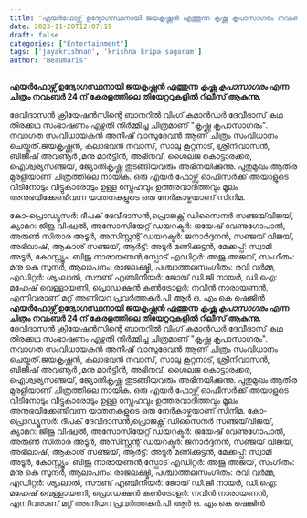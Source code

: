 ```yaml
---
title: "എയർഫോഴ്സ് ഉദ്യോഗസ്ഥനായി ജയകൃഷ്ണൻ എത്തുന്ന കൃഷ്ണ കൃപാസാഗരം നവംബർ 24 ന്"
date: 2023-11-20T12:07:19
draft: false
categories: ["Entertainment"]
tags: ['jayakrishnan', 'krishna kripa sagaram']
author: "Beaumaris"
---
```


<strong>എയർഫോഴ്സ് ഉദ്യോഗസ്ഥനായി ജയകൃഷ്ണൻ എത്തുന്ന *കൃഷ്ണ കൃപാസാഗരം* എന്ന ചിത്രം നവംബർ 24 ന് കേരളത്തിലെ തിയേറ്ററുകളിൽ റിലീസ് ആകുന്നു.</strong>

ദേവിദാസൻ ക്രിയേഷൻസിന്റെ ബാനറിൽ വിംഗ് കമാൻഡർ ദേവീദാസ് കഥ തിരക്കഥ സംഭാഷണം എഴുതി നിർമ്മിച്ച ചിത്രമാണ് "കൃഷ്ണ കൃപാസാഗരം". നവാഗത സംവിധായകൻ അനീഷ് വാസുദേവൻ ആണ് ചിത്രം സംവിധാനം ചെയ്തത്.ജയകൃഷ്ണൻ, കലാഭവൻ നവാസ്, സാലു കൂറ്റനാട്, ശ്രീനിവാസൻ, ബിജീഷ് അവണൂർ ,മനു മാർട്ടിൻ, അഭിനവ്, ശൈലജ കൊട്ടാരക്കര, ഐശ്വര്യസഞ്ജയ്‌, ജ്യോതികൃഷ്ണ തുടങ്ങിയവരും അഭിനയിക്കുന്നു. പുതുമുഖം ആതിര മുരളിയാണ് ചിത്രത്തിലെ നായിക. ഒരു എയർ ഫോഴ്സ് ഓഫീസർക്ക് അയാളുടെ വീടിനോടും വീട്ടുകാരോടും ഉള്ള സ്നേഹവും ഉത്തരവാദിത്തവും മൂലം അനുഭവിക്കേണ്ടിവന്ന യാതനകളുടെ ഒരു നേർകാഴ്ചയാണ് സിനിമ.

കോ-പ്രൊഡ്യൂസർ: ദീപക് ദേവീദാസൻ,പ്രൊജക്റ്റ്‌ ഡിസൈനർ സഞ്ജയ്‌വിജയ്, ക്യാമറ: ജിജു വിഷ്വൽ, അസോസിയേറ്റ് ഡയറക്ടർ: ജയേഷ് വേണുഗോപാൽ, അരുൺ സിതാര അടൂർ, അസിസ്റ്റന്റ് ഡയറക്ടർ: ജനാർദ്ദനൻ, സഞ്ജയ്‌ വിജയ്, അഭിലാഷ്, ആകാശ് സഞ്ജയ്‌, ആർട്ട്‌: അടൂർ മണിക്കുട്ടൻ, മേക്കപ്പ്: സ്വാമി അടൂർ, കോസ്റ്റ്യൂം: ബിജു നാരായണൻ,സ്പോട് എഡിറ്റർ: അജു അജയ്, സംഗീതം: മനു കെ സുന്ദർ, ആലാപനം: രാജലക്ഷ്മി, പശ്ചാത്തലസംഗീതം: രവി വർമ്മ, എഡിറ്റർ: ശ്യംലാൽ, സൗണ്ട് എഞ്ചിനീയർ: ജോയ് ഡി.ജി നായർ, ഡി.ഐ: മഹേഷ്‌ വെള്ളായണി, പ്രൊഡക്ഷൻ കൺട്രോളർ: നവീൻ നാരായണൻ, എന്നിവരാണ് മറ്റ് അണിയറ പ്രവർത്തകർ.പി ആർ ഒ. എം കെ ഷെജിൻ
**എയർഫോഴ്സ് ഉദ്യോഗസ്ഥനായി ജയകൃഷ്ണൻ എത്തുന്ന *കൃഷ്ണ കൃപാസാഗരം* എന്ന ചിത്രം നവംബർ 24 ന് കേരളത്തിലെ തിയേറ്ററുകളിൽ റിലീസ് ആകുന്നു.** ദേവിദാസൻ ക്രിയേഷൻസിന്റെ ബാനറിൽ വിംഗ് കമാൻഡർ ദേവീദാസ് കഥ തിരക്കഥ സംഭാഷണം എഴുതി നിർമ്മിച്ച ചിത്രമാണ് "കൃഷ്ണ കൃപാസാഗരം". നവാഗത സംവിധായകൻ അനീഷ് വാസുദേവൻ ആണ് ചിത്രം സംവിധാനം ചെയ്തത്.ജയകൃഷ്ണൻ, കലാഭവൻ നവാസ്, സാലു കൂറ്റനാട്, ശ്രീനിവാസൻ, ബിജീഷ് അവണൂർ ,മനു മാർട്ടിൻ, അഭിനവ്, ശൈലജ കൊട്ടാരക്കര, ഐശ്വര്യസഞ്ജയ്‌, ജ്യോതികൃഷ്ണ തുടങ്ങിയവരും അഭിനയിക്കുന്നു. പുതുമുഖം ആതിര മുരളിയാണ് ചിത്രത്തിലെ നായിക. ഒരു എയർ ഫോഴ്സ് ഓഫീസർക്ക് അയാളുടെ വീടിനോടും വീട്ടുകാരോടും ഉള്ള സ്നേഹവും ഉത്തരവാദിത്തവും മൂലം അനുഭവിക്കേണ്ടിവന്ന യാതനകളുടെ ഒരു നേർകാഴ്ചയാണ് സിനിമ. കോ-പ്രൊഡ്യൂസർ: ദീപക് ദേവീദാസൻ,പ്രൊജക്റ്റ്‌ ഡിസൈനർ സഞ്ജയ്‌വിജയ്, ക്യാമറ: ജിജു വിഷ്വൽ, അസോസിയേറ്റ് ഡയറക്ടർ: ജയേഷ് വേണുഗോപാൽ, അരുൺ സിതാര അടൂർ, അസിസ്റ്റന്റ് ഡയറക്ടർ: ജനാർദ്ദനൻ, സഞ്ജയ്‌ വിജയ്, അഭിലാഷ്, ആകാശ് സഞ്ജയ്‌, ആർട്ട്‌: അടൂർ മണിക്കുട്ടൻ, മേക്കപ്പ്: സ്വാമി അടൂർ, കോസ്റ്റ്യൂം: ബിജു നാരായണൻ,സ്പോട് എഡിറ്റർ: അജു അജയ്, സംഗീതം: മനു കെ സുന്ദർ, ആലാപനം: രാജലക്ഷ്മി, പശ്ചാത്തലസംഗീതം: രവി വർമ്മ, എഡിറ്റർ: ശ്യംലാൽ, സൗണ്ട് എഞ്ചിനീയർ: ജോയ് ഡി.ജി നായർ, ഡി.ഐ: മഹേഷ്‌ വെള്ളായണി, പ്രൊഡക്ഷൻ കൺട്രോളർ: നവീൻ നാരായണൻ, എന്നിവരാണ് മറ്റ് അണിയറ പ്രവർത്തകർ.പി ആർ ഒ. എം കെ ഷെജിൻ
